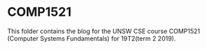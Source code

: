 # COMP1521

This folder contains the blog for the UNSW CSE course COMP1521 (Computer Systems Fundamentals) for 19T2(term 2 2019).